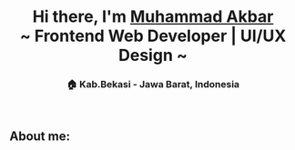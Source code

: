 <div align="center">
  <h1>Hi there, I'm <a href='https://www.instagram.com/akbar.833/'>Muhammad Akbar</a><br/>~ Frontend Web Developer | UI/UX Design ~</h1>
  <h3>🏠 Kab.Bekasi - Jawa Barat, Indonesia</h3>
</div>

<br/>

## About me:
